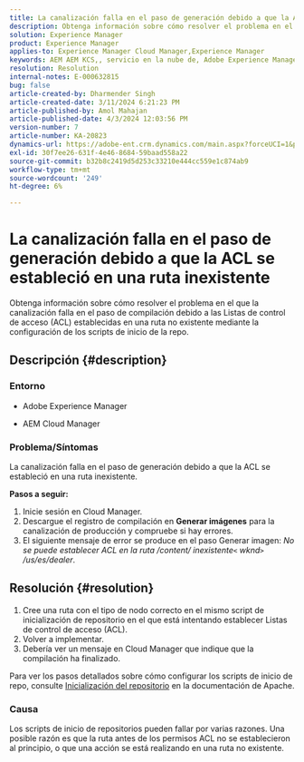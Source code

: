 ```yaml
---
title: La canalización falla en el paso de generación debido a que la ACL se estableció en una ruta inexistente
description: Obtenga información sobre cómo resolver el problema en el que la canalización falla en el paso de compilación debido a que la ACL se estableció en una ruta inexistente.
solution: Experience Manager
product: Experience Manager
applies-to: Experience Manager Cloud Manager,Experience Manager
keywords: AEM AEM KCS,, servicio en la nube de, Adobe Experience Manager, no pueden establecer una acl en una ruta inexistente
resolution: Resolution
internal-notes: E-000632815
bug: false
article-created-by: Dharmender Singh
article-created-date: 3/11/2024 6:21:23 PM
article-published-by: Amol Mahajan
article-published-date: 4/3/2024 12:03:56 PM
version-number: 7
article-number: KA-20823
dynamics-url: https://adobe-ent.crm.dynamics.com/main.aspx?forceUCI=1&pagetype=entityrecord&etn=knowledgearticle&id=864b8c26-d4df-ee11-904c-6045bd05e816
exl-id: 30f7ee26-631f-4e46-8684-59baad558a22
source-git-commit: b32b8c2419d5d253c33210e444cc559e1c874ab9
workflow-type: tm+mt
source-wordcount: '249'
ht-degree: 6%

---
```


# La canalización falla en el paso de generación debido a que la ACL se estableció en una ruta inexistente


Obtenga información sobre cómo resolver el problema en el que la canalización falla en el paso de compilación debido a las Listas de control de acceso (ACL) establecidas en una ruta no existente mediante la configuración de los scripts de inicio de la repo.

## Descripción {#description}


### <b>Entorno</b>

- Adobe Experience Manager


- AEM Cloud Manager




### <b>Problema/Síntomas</b>

La canalización falla en el paso de generación debido a que la ACL se estableció en una ruta inexistente.

<b>Pasos a seguir:</b>

1. Inicie sesión en Cloud Manager.
2. Descargue el registro de compilación en <b>Generar imágenes</b> para la canalización de producción y compruebe si hay errores.
3. El siguiente mensaje de error se produce en el paso Generar imagen: *No se puede establecer ACL en la ruta /content/ inexistente`<` wknd`>` /us/es/dealer*.



## Resolución {#resolution}


1. Cree una ruta con el tipo de nodo correcto en el mismo script de inicialización de repositorio en el que está intentando establecer Listas de control de acceso (ACL).
2. Volver a implementar.
3. Debería ver un mensaje en Cloud Manager que indique que la compilación ha finalizado.


Para ver los pasos detallados sobre cómo configurar los scripts de inicio de repo, consulte [Inicialización del repositorio](https://sling.apache.org/documentation/bundles/repository-initialization.html) en la documentación de Apache.

### <b>Causa</b>

Los scripts de inicio de repositorios pueden fallar por varias razones. Una posible razón es que la ruta antes de los permisos ACL no se establecieron al principio, o que una acción se está realizando en una ruta no existente.

